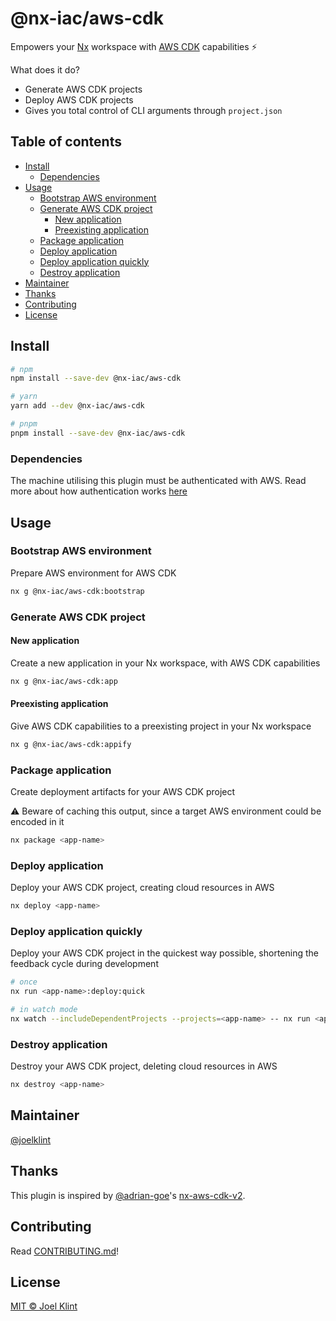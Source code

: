 # @nx-iac/aws-cdk

Empowers your [Nx](https://nx.dev) workspace with [AWS CDK](https://aws.amazon.com/cdk/) capabilities ⚡

What does it do?
- Generate AWS CDK projects
- Deploy AWS CDK projects
- Gives you total control of CLI arguments through `project.json`

## Table of contents
- [Install](#install)
  - [Dependencies](#dependencies)
- [Usage](#usage)
  - [Bootstrap AWS environment](#bootstrap-aws-environment)
  - [Generate AWS CDK project](#generate-aws-cdk-project)
    - [New application](#new-application)
    - [Preexisting application](#preexisting-application)
  - [Package application](#package-application)
  - [Deploy application](#deploy-application)
  - [Deploy application quickly](#deploy-application-quickly)
  - [Destroy application](#destroy-application)
- [Maintainer](#maintainer)
- [Thanks](#thanks)
- [Contributing](#contributing)
- [License](#license)


## Install

```sh
# npm
npm install --save-dev @nx-iac/aws-cdk

# yarn
yarn add --dev @nx-iac/aws-cdk

# pnpm
pnpm install --save-dev @nx-iac/aws-cdk
```

### Dependencies
The machine utilising this plugin must be authenticated with AWS. Read more about how authentication works [here](https://docs.aws.amazon.com/cdk/v2/guide/getting_started.html#getting_started_auth)

## Usage

### Bootstrap AWS environment

Prepare AWS environment for AWS CDK

```sh
nx g @nx-iac/aws-cdk:bootstrap
```

### Generate AWS CDK project
#### New application
Create a new application in your Nx workspace, with AWS CDK capabilities

```sh
nx g @nx-iac/aws-cdk:app
```
#### Preexisting application
Give AWS CDK capabilities to a preexisting project in your Nx workspace

```sh
nx g @nx-iac/aws-cdk:appify
```


### Package application

Create deployment artifacts for your AWS CDK project

⚠️ Beware of caching this output, since a target AWS environment could be encoded in it

```sh
nx package <app-name>
```

### Deploy application

Deploy your AWS CDK project, creating cloud resources in AWS

```sh
nx deploy <app-name>
```

### Deploy application quickly

Deploy your AWS CDK project in the quickest way possible, shortening the feedback cycle during development

```sh
# once
nx run <app-name>:deploy:quick

# in watch mode
nx watch --includeDependentProjects --projects=<app-name> -- nx run <app-name>:deploy:quick
```

### Destroy application

Destroy your AWS CDK project, deleting cloud resources in AWS

```sh
nx destroy <app-name>
```

## Maintainer

[@joelklint](https://github.com/joelklint)

## Thanks

This plugin is inspired by [@adrian-goe](https://github.com/adrian-goe)'s
[nx-aws-cdk-v2](https://github.com/adrian-goe/nx-aws-cdk-v2).

## Contributing

Read [CONTRIBUTING.md](/CONTRIBUTING.md)!

## License

[MIT © Joel Klint](/LICENSE)
